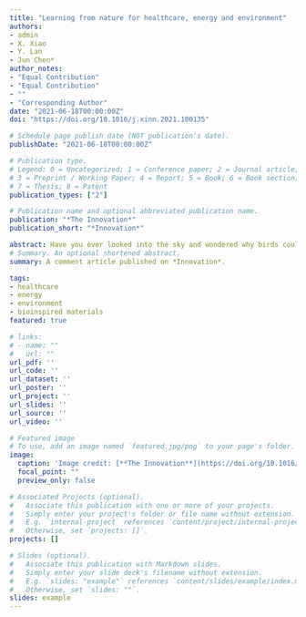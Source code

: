 ```yaml
---
title: "Learning from nature for healthcare, energy and environment"
authors:
- admin
- X. Xiao
- Y. Lan
- Jun Chen*
author_notes:
- "Equal Contribution"
- "Equal Contribution"
- ""
- "Corresponding Author"
date: "2021-06-18T00:00:00Z"
doi: "https://doi.org/10.1016/j.xinn.2021.100135"

# Schedule page publish date (NOT publication's date).
publishDate: "2021-06-18T00:00:00Z"

# Publication type.
# Legend: 0 = Uncategorized; 1 = Conference paper; 2 = Journal article;
# 3 = Preprint / Working Paper; 4 = Report; 5 = Book; 6 = Book section;
# 7 = Thesis; 8 = Patent
publication_types: ["2"]

# Publication name and optional abbreviated publication name.
publication: "*The Innovation*"
publication_short: "*Innovation*"

abstract: Have you ever looked into the sky and wondered why birds could fly? Or perhaps why the leaves of cacti are needle-like? Throughout the process of evolution, organisms have experimented with various forms and functions for over 3 billion years before the first human manipulations of stone, bone, and antler. From animal teeth to spears, fish fins to paddles, human beings have studied nature not only to satisfy curiosity but, more importantly, to learn from it for innovations and inventions. Along with the development of technology, our understanding of the creatures in nature goes beyond the pure observation of morphology to the investigation of exquisite composition as well as knowledge of fundamentals of their unique functions. Nowadays, people draw inspiration from nature to create things such as shark-skin swimsuits that increase swimming speeds, buzzard-inspired flaps that improve aircraft maneuver, and self-cleaning clothes that mimic the surface wettability of lotus leaves. These ideas are bio-inspired strategies, aiming at inspiring from biological methods and natural approaches to design modern technology or resolve engineering problems. 
# Summary. An optional shortened abstract.
summary: A comment article published on *Innovation*.

tags:
- healthcare
- energy
- environment
- bioinspired materials
featured: true

# links:
# - name: ""
#   url: ""
url_pdf: ''
url_code: ''
url_dataset: ''
url_poster: ''
url_project: ''
url_slides: ''
url_source: ''
url_video: ''

# Featured image
# To use, add an image named `featured.jpg/png` to your page's folder. 
image:
  caption: 'Image credit: [**The Innovation**](https://doi.org/10.1016/j.xinn.2021.100135)'
  focal_point: ""
  preview_only: false

# Associated Projects (optional).
#   Associate this publication with one or more of your projects.
#   Simply enter your project's folder or file name without extension.
#   E.g. `internal-project` references `content/project/internal-project/index.md`.
#   Otherwise, set `projects: []`.
projects: []

# Slides (optional).
#   Associate this publication with Markdown slides.
#   Simply enter your slide deck's filename without extension.
#   E.g. `slides: "example"` references `content/slides/example/index.md`.
#   Otherwise, set `slides: ""`.
slides: example
---
```

